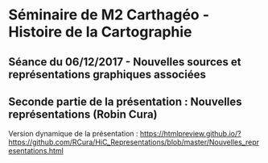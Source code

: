 # Séminaire de M2 Carthagéo - Histoire de la Cartographie
## Séance du 06/12/2017 - Nouvelles sources et représentations graphiques associées
## Seconde partie de la présentation : Nouvelles représentations (Robin Cura)

Version dynamique de la présentation : https://htmlpreview.github.io/?https://github.com/RCura/HiC_Representations/blob/master/Nouvelles_representations.html